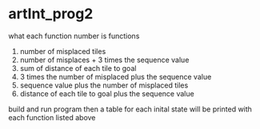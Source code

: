 # artInt_prog2

what each function number is 
functions 
1) number of misplaced tiles 
2) number of misplaces + 3 times the sequence value 
3) sum of distance of each tile to goal
4) 3 times the number of misplaced plus the sequence value 
5) sequence value plus the number of misplaced tiles
6) distance of each tile to goal plus the sequence value 

build and run program then a table for each inital state will be printed with each function listed above


 
